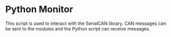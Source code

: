 # Python Monitor

This script is used to interact with the SerialCAN library. CAN messages can be sent to the modules and the Python script can receive messages.

